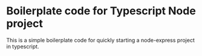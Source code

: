 # Boilerplate code for Typescript Node project

This is a simple boilerplate code for quickly starting a node-express project in typescript.

